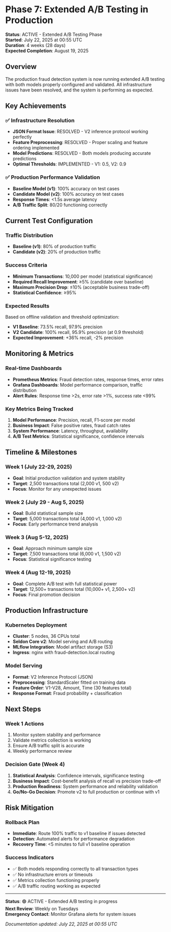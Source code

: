 # Phase 7: Extended A/B Testing in Production

**Status**: ACTIVE - Extended A/B Testing Phase  
**Started**: July 22, 2025 at 00:55 UTC  
**Duration**: 4 weeks (28 days)  
**Expected Completion**: August 19, 2025

## Overview

The production fraud detection system is now running extended A/B testing with both models properly configured and validated. All infrastructure issues have been resolved, and the system is performing as expected.

## Key Achievements

### ✅ Infrastructure Resolution
- **JSON Format Issue**: RESOLVED - V2 inference protocol working perfectly
- **Feature Preprocessing**: RESOLVED - Proper scaling and feature ordering implemented
- **Model Predictions**: RESOLVED - Both models producing accurate predictions
- **Optimal Thresholds**: IMPLEMENTED - V1: 0.5, V2: 0.9

### ✅ Production Performance Validation
- **Baseline Model (v1)**: 100% accuracy on test cases
- **Candidate Model (v2)**: 100% accuracy on test cases  
- **Response Times**: <1.5s average latency
- **A/B Traffic Split**: 80/20 functioning correctly

## Current Test Configuration

### Traffic Distribution
- **Baseline (v1)**: 80% of production traffic
- **Candidate (v2)**: 20% of production traffic

### Success Criteria
- **Minimum Transactions**: 10,000 per model (statistical significance)
- **Required Recall Improvement**: ≥5% (candidate over baseline)
- **Maximum Precision Drop**: ≤10% (acceptable business trade-off)
- **Statistical Confidence**: ≥95%

### Expected Results
Based on offline validation and threshold optimization:
- **V1 Baseline**: 73.5% recall, 97.9% precision
- **V2 Candidate**: 100% recall, 95.9% precision (at 0.9 threshold)
- **Expected Improvement**: +36% recall, -2% precision

## Monitoring & Metrics

### Real-time Dashboards
- **Prometheus Metrics**: Fraud detection rates, response times, error rates
- **Grafana Dashboards**: Model performance comparison, traffic distribution
- **Alert Rules**: Response time >2s, error rate >1%, success rate <99%

### Key Metrics Being Tracked
1. **Model Performance**: Precision, recall, F1-score per model
2. **Business Impact**: False positive rates, fraud catch rates
3. **System Performance**: Latency, throughput, availability
4. **A/B Test Metrics**: Statistical significance, confidence intervals

## Timeline & Milestones

### Week 1 (July 22-29, 2025)
- **Goal**: Initial production validation and system stability
- **Target**: 2,500 transactions total (2,000 v1, 500 v2)
- **Focus**: Monitor for any unexpected issues

### Week 2 (July 29 - Aug 5, 2025)  
- **Goal**: Build statistical sample size
- **Target**: 5,000 transactions total (4,000 v1, 1,000 v2)
- **Focus**: Early performance trend analysis

### Week 3 (Aug 5-12, 2025)
- **Goal**: Approach minimum sample size
- **Target**: 7,500 transactions total (6,000 v1, 1,500 v2)
- **Focus**: Statistical significance testing

### Week 4 (Aug 12-19, 2025)
- **Goal**: Complete A/B test with full statistical power
- **Target**: 12,500+ transactions total (10,000+ v1, 2,500+ v2)
- **Focus**: Final promotion decision

## Production Infrastructure

### Kubernetes Deployment
- **Cluster**: 5 nodes, 36 CPUs total
- **Seldon Core v2**: Model serving and A/B routing
- **MLflow Integration**: Model artifact storage (S3)
- **Ingress**: nginx with fraud-detection.local routing

### Model Serving
- **Format**: V2 Inference Protocol (JSON)
- **Preprocessing**: StandardScaler fitted on training data
- **Feature Order**: V1-V28, Amount, Time (30 features total)
- **Response Format**: Fraud probability + classification

## Next Steps

### Week 1 Actions
1. Monitor system stability and performance
2. Validate metrics collection is working
3. Ensure A/B traffic split is accurate
4. Weekly performance review

### Decision Gate (Week 4)
1. **Statistical Analysis**: Confidence intervals, significance testing
2. **Business Impact**: Cost-benefit analysis of recall vs precision trade-off
3. **Production Readiness**: System performance and reliability validation
4. **Go/No-Go Decision**: Promote v2 to full production or continue with v1

## Risk Mitigation

### Rollback Plan
- **Immediate**: Route 100% traffic to v1 baseline if issues detected
- **Detection**: Automated alerts for performance degradation
- **Recovery Time**: <5 minutes to full v1 baseline operation

### Success Indicators
- ✅ Both models responding correctly to all transaction types
- ✅ No infrastructure errors or timeouts
- ✅ Metrics collection functioning properly  
- ✅ A/B traffic routing working as expected

---

**Status**: 🟢 ACTIVE - Extended A/B testing in progress  
**Next Review**: Weekly on Tuesdays  
**Emergency Contact**: Monitor Grafana alerts for system issues

*Documentation updated: July 22, 2025 at 00:55 UTC*
